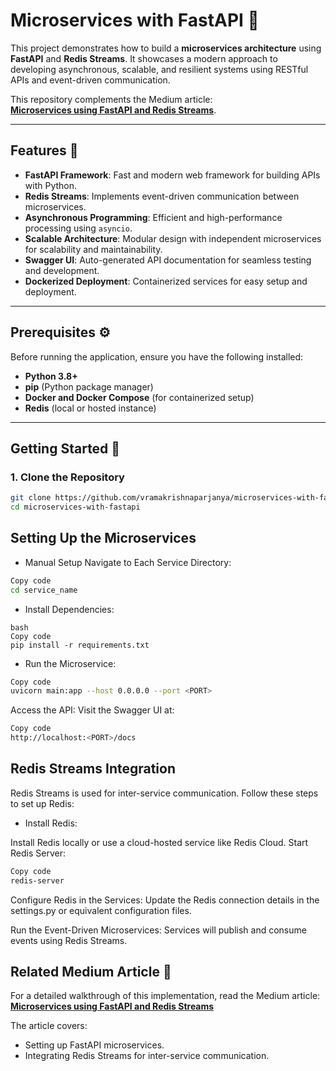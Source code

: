 # Microservices with FastAPI 🚀

This project demonstrates how to build a **microservices architecture** using **FastAPI** and **Redis Streams**. It showcases a modern approach to developing asynchronous, scalable, and resilient systems using RESTful APIs and event-driven communication.

This repository complements the Medium article:  
[**Microservices using FastAPI and Redis Streams**](https://vramakrishnaparjanya.medium.com/microservices-using-fastapi-and-redis-streams-f15c09206b0e).

---

## Features 🌟
- **FastAPI Framework**: Fast and modern web framework for building APIs with Python.
- **Redis Streams**: Implements event-driven communication between microservices.
- **Asynchronous Programming**: Efficient and high-performance processing using `asyncio`.
- **Scalable Architecture**: Modular design with independent microservices for scalability and maintainability.
- **Swagger UI**: Auto-generated API documentation for seamless testing and development.
- **Dockerized Deployment**: Containerized services for easy setup and deployment.

---

## Prerequisites ⚙️
Before running the application, ensure you have the following installed:
- **Python 3.8+**
- **pip** (Python package manager)
- **Docker and Docker Compose** (for containerized setup)
- **Redis** (local or hosted instance)

---

## Getting Started 🚀

### 1. Clone the Repository
```bash
git clone https://github.com/vramakrishnaparjanya/microservices-with-fastapi.git
cd microservices-with-fastapi
```

## Setting Up the Microservices
- Manual Setup
Navigate to Each Service Directory:

```bash
Copy code
cd service_name
```

- Install Dependencies:
```
bash
Copy code
pip install -r requirements.txt
```
- Run the Microservice:

```bash
Copy code
uvicorn main:app --host 0.0.0.0 --port <PORT>
```

Access the API: Visit the Swagger UI at:

```bash
Copy code
http://localhost:<PORT>/docs
```

## Redis Streams Integration
Redis Streams is used for inter-service communication. 
Follow these steps to set up Redis:

- Install Redis:

Install Redis locally or use a cloud-hosted service like Redis Cloud.
Start Redis Server:

```bash
Copy code
redis-server
```

Configure Redis in the Services: Update the Redis connection details in the settings.py or equivalent configuration files.

Run the Event-Driven Microservices: Services will publish and consume events using Redis Streams.


## Related Medium Article 📝
For a detailed walkthrough of this implementation, read the Medium article:
[**Microservices using FastAPI and Redis Streams**](https://vramakrishnaparjanya.medium.com/microservices-using-fastapi-and-redis-streams-f15c09206b0e)

The article covers:
- Setting up FastAPI microservices.
- Integrating Redis Streams for inter-service communication.
